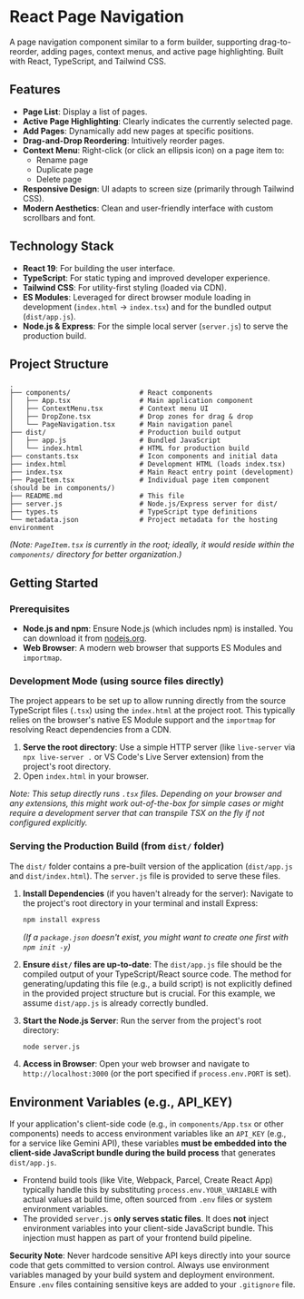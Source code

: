 # React Page Navigation

A page navigation component similar to a form builder, supporting drag-to-reorder, adding pages, context menus, and active page highlighting. Built with React, TypeScript, and Tailwind CSS.

## Features

*   **Page List**: Display a list of pages.
*   **Active Page Highlighting**: Clearly indicates the currently selected page.
*   **Add Pages**: Dynamically add new pages at specific positions.
*   **Drag-and-Drop Reordering**: Intuitively reorder pages.
*   **Context Menu**: Right-click (or click an ellipsis icon) on a page item to:
    *   Rename page
    *   Duplicate page
    *   Delete page
*   **Responsive Design**: UI adapts to screen size (primarily through Tailwind CSS).
*   **Modern Aesthetics**: Clean and user-friendly interface with custom scrollbars and font.

## Technology Stack

*   **React 19**: For building the user interface.
*   **TypeScript**: For static typing and improved developer experience.
*   **Tailwind CSS**: For utility-first styling (loaded via CDN).
*   **ES Modules**: Leveraged for direct browser module loading in development (`index.html` -> `index.tsx`) and for the bundled output (`dist/app.js`).
*   **Node.js & Express**: For the simple local server (`server.js`) to serve the production build.

## Project Structure

```
.
├── components/                 # React components
│   ├── App.tsx                 # Main application component
│   ├── ContextMenu.tsx         # Context menu UI
│   ├── DropZone.tsx            # Drop zones for drag & drop
│   └── PageNavigation.tsx      # Main navigation panel
├── dist/                       # Production build output
│   ├── app.js                  # Bundled JavaScript
│   └── index.html              # HTML for production build
├── constants.tsx               # Icon components and initial data
├── index.html                  # Development HTML (loads index.tsx)
├── index.tsx                   # Main React entry point (development)
├── PageItem.tsx                # Individual page item component (should be in components/)
├── README.md                   # This file
├── server.js                   # Node.js/Express server for dist/
├── types.ts                    # TypeScript type definitions
└── metadata.json               # Project metadata for the hosting environment
```
*(Note: `PageItem.tsx` is currently in the root; ideally, it would reside within the `components/` directory for better organization.)*

## Getting Started

### Prerequisites

*   **Node.js and npm**: Ensure Node.js (which includes npm) is installed. You can download it from [nodejs.org](https://nodejs.org/).
*   **Web Browser**: A modern web browser that supports ES Modules and `importmap`.

### Development Mode (using source files directly)

The project appears to be set up to allow running directly from the source TypeScript files (`.tsx`) using the `index.html` at the project root. This typically relies on the browser's native ES Module support and the `importmap` for resolving React dependencies from a CDN.

1.  **Serve the root directory**: Use a simple HTTP server (like `live-server` via `npx live-server .` or VS Code's Live Server extension) from the project's root directory.
2.  Open `index.html` in your browser.

*Note: This setup directly runs `.tsx` files. Depending on your browser and any extensions, this might work out-of-the-box for simple cases or might require a development server that can transpile TSX on the fly if not configured explicitly.*

### Serving the Production Build (from `dist/` folder)

The `dist/` folder contains a pre-built version of the application (`dist/app.js` and `dist/index.html`). The `server.js` file is provided to serve these files.

1.  **Install Dependencies** (if you haven't already for the server):
    Navigate to the project's root directory in your terminal and install Express:
    ```bash
    npm install express
    ```
    *(If a `package.json` doesn't exist, you might want to create one first with `npm init -y`)*

2.  **Ensure `dist/` files are up-to-date**:
    The `dist/app.js` file should be the compiled output of your TypeScript/React source code. The method for generating/updating this file (e.g., a build script) is not explicitly defined in the provided project structure but is crucial. For this example, we assume `dist/app.js` is already correctly bundled.

3.  **Start the Node.js Server**:
    Run the server from the project's root directory:
    ```bash
    node server.js
    ```

4.  **Access in Browser**:
    Open your web browser and navigate to `http://localhost:3000` (or the port specified if `process.env.PORT` is set).

## Environment Variables (e.g., API_KEY)

If your application's client-side code (e.g., in `components/App.tsx` or other components) needs to access environment variables like an `API_KEY` (e.g., for a service like Gemini API), these variables **must be embedded into the client-side JavaScript bundle during the build process** that generates `dist/app.js`.

*   Frontend build tools (like Vite, Webpack, Parcel, Create React App) typically handle this by substituting `process.env.YOUR_VARIABLE` with actual values at build time, often sourced from `.env` files or system environment variables.
*   The provided `server.js` **only serves static files**. It does **not** inject environment variables into your client-side JavaScript bundle. This injection must happen as part of your frontend build pipeline.

**Security Note**: Never hardcode sensitive API keys directly into your source code that gets committed to version control. Always use environment variables managed by your build system and deployment environment. Ensure `.env` files containing sensitive keys are added to your `.gitignore` file.
```